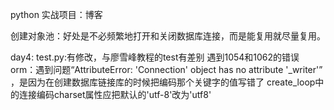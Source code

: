 python 实战项目：博客

创建对象池：好处是不必频繁地打开和关闭数据库连接，而是能复用就尽量复用。

day4:
	test.py:有修改，与廖雪峰教程的test有差别
	遇到1054和1062的错误
	orm：遇到问题“AttributeError: 'Connection' object has no attribute '_writer'” ，是因为在创建数据库链接库的时候把编码那个关键字的值写错了
	create_loop中的连接编码charset属性应把默认的'utf-8'改为'utf8'